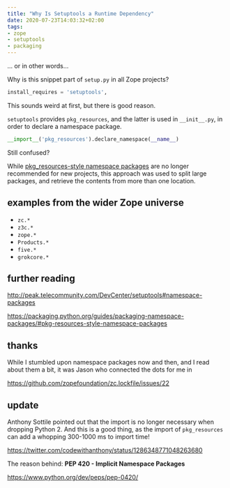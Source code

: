 ```yaml
---
title: "Why Is Setuptools a Runtime Dependency"
date: 2020-07-23T14:03:32+02:00
tags:
- zope
- setuptools
- packaging
---
```


... or in other words...

Why is this snippet part of `setup.py` in all Zope projects?

```python
install_requires = 'setuptools',
```

This sounds weird at first, but there is good reason.

`setuptools` provides `pkg_resources`, and the latter is used in `__init__.py`, in order to declare a namespace package.

```python
__import__('pkg_resources').declare_namespace(__name__)
```

Still confused?

While [pkg_resources-style namespace packages](https://packaging.python.org/guides/packaging-namespace-packages/#creating-a-namespace-package) are no longer recommended for new projects,
this approach was used to split large packages,
and retrieve the contents from more than one location.


## examples from the wider Zope universe

- `zc.*`
- `z3c.*`
- `zope.*`
- `Products.*`
- `five.*`
- `grokcore.*`


## further reading

http://peak.telecommunity.com/DevCenter/setuptools#namespace-packages

https://packaging.python.org/guides/packaging-namespace-packages/#pkg-resources-style-namespace-packages

## thanks

While I stumbled upon namespace packages now and then,
and I read about them a bit,
it was Jason who connected the dots for me in

https://github.com/zopefoundation/zc.lockfile/issues/22


## update

Anthony Sottile pointed out that the import is no longer necessary when dropping Python 2. And this is a good thing, as the import of `pkg_resources` can add a whopping 300-1000 ms to import time!

https://twitter.com/codewithanthony/status/1286348771048263680

The reason behind: **PEP 420 - Implicit Namespace Packages**

https://www.python.org/dev/peps/pep-0420/
